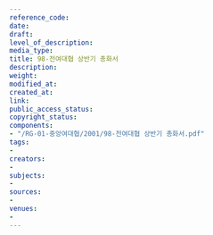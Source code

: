```yaml
---
reference_code: 
date: 
draft: 
level_of_description: 
media_type: 
title: 98-전여대협 상반기 총화서
description: 
weight: 
modified_at: 
created_at: 
link: 
public_access_status: 
copyright_status: 
components:
- "/RG-01-중앙여대협/2001/98-전여대협 상반기 총화서.pdf"
tags:
- 
creators:
- 
subjects:
- 
sources:
- 
venues:
- 
---
```

